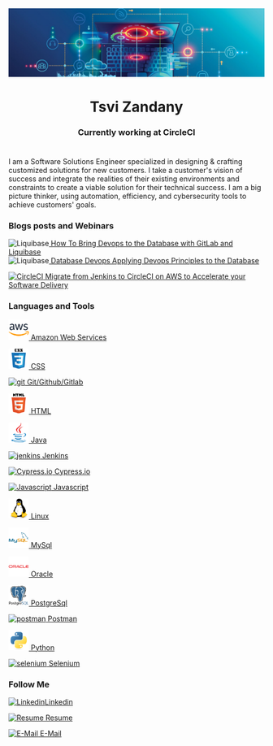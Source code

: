 <img src="https://github.com/szandany/szandany/blob/main/software-solution-banner.jpg">

<h1 align="center">Tsvi Zandany</h1>

<h3 align="center"> Currently working at CircleCI </h3>
    <div class="content">
        <div class="description">
          <h1></h1>
          <p>
            I am a Software Solutions Engineer specialized in designing & crafting customized solutions for new customers. I take a customer's vision of success and integrate the realities of their existing environments and constraints to create a viable solution for their technical success. I am a big picture thinker, using automation, efficiency, and cybersecurity tools to achieve customers' goals.
          </p>
        </div>
  </div>
 
 <h3 align="left">Blogs posts and Webinars</h3>
 <p align="left"> 
     <img src="https://fontawesomeicons.com/lib/svg/liquibase.svg" alt="Liquibase" width="40" height="40"/><a href="https://about.gitlab.com/blog/2022/01/05/how-to-bring-devops-to-the-database-with-gitlab-and-liquibase/" target="_blank" rel="noreferrer"> How To Bring Devops to the Database with GitLab and Liquibase</a> </br>
<img src="https://fontawesomeicons.com/lib/svg/liquibase.svg" alt="Liquibase" width="40" height="40"/><a href="https://www.liquibase.com/videos/database-devops-applying-devops-principles-to-the-database" target="_blank" rel="noreferrer"> Database Devops Applying Devops Principles to the Database</a>
<p></p>
 <p align="left"> 
     <a href="https://webinars.devops.com/migrate-from-jenkins-to-circleci-on-aws-to-accelerate-your-software-delivery" target="_blank" rel="noreferrer"><img src="https://www.iconbolt.com/preview/facebook/coreui-brand/circleci.svg" alt="CircleCI" width="60" height="40"/> Migrate from Jenkins to CircleCI on AWS to Accelerate your Software Delivery</a> <p></p>
<p align="left">
</p>

<h3 align="left">Languages and Tools</h3>
<p align="left"> 
    <a href="https://aws.amazon.com" target="_blank" rel="noreferrer"> <img src="https://raw.githubusercontent.com/devicons/devicon/master/icons/amazonwebservices/amazonwebservices-original-wordmark.svg" alt="aws" width="40" height="40"/> Amazon Web Services</a> <p></p>
    <a href="https://www.w3schools.com/css/" target="_blank" rel="noreferrer"> <img src="https://raw.githubusercontent.com/devicons/devicon/master/icons/css3/css3-original-wordmark.svg" alt="css3" width="40" height="40"/> CSS </a> <p></p>
    <a href="https://git-scm.com/" target="_blank" rel="noreferrer"> <img src="https://www.vectorlogo.zone/logos/git-scm/git-scm-icon.svg" alt="git" width="40" height="40"/> Git/Github/Gitlab</a> <p></p>
    <a href="https://www.w3.org/html/" target="_blank" rel="noreferrer"> <img src="https://raw.githubusercontent.com/devicons/devicon/master/icons/html5/html5-original-wordmark.svg" alt="html5" width="40" height="40"/> HTML</a> <p></p>
    <a href="https://www.java.com" target="_blank" rel="noreferrer"> <img src="https://raw.githubusercontent.com/devicons/devicon/master/icons/java/java-original.svg" alt="java" width="40" height="40"/> Java </a> <p></p>
    <a href="https://www.jenkins.io" target="_blank" rel="noreferrer"> <img src="https://www.vectorlogo.zone/logos/jenkins/jenkins-icon.svg" alt="jenkins" width="40" height="40"/> Jenkins </a> <p></p>
    <a href="https://www.cypress.io/" target="_blank" rel="noreferrer"> <img src="https://github.com/simple-icons/simple-icons/blob/master/icons/cypress.svg" alt="Cypress.io" width="40" height="40"/> Cypress.io </a> <p></p>
    <a href="https://www.javascript.com/" target="_blank" rel="noreferrer"> <img src="https://user-images.githubusercontent.com/4727/38117842-2d270f22-336c-11e8-8413-e5daf9ae41e9.png" alt="Javascript" width="40" height="40"/> Javascript </a> <p></p>
    <a href="https://www.linux.org/" target="_blank" rel="noreferrer"> <img src="https://raw.githubusercontent.com/devicons/devicon/master/icons/linux/linux-original.svg" alt="linux" width="40" height="40"/> Linux </a> <p></p>
    <a href="https://www.mysql.com/" target="_blank" rel="noreferrer"> <img src="https://raw.githubusercontent.com/devicons/devicon/master/icons/mysql/mysql-original-wordmark.svg" alt="mysql" width="40" height="40"/> MySql </a> <p></p>
    <a href="https://www.oracle.com/" target="_blank" rel="noreferrer"> <img src="https://raw.githubusercontent.com/devicons/devicon/master/icons/oracle/oracle-original.svg" alt="oracle" width="40" height="40"/> Oracle </a> <p></p>
    <a href="https://www.postgresql.org" target="_blank" rel="noreferrer"> <img src="https://raw.githubusercontent.com/devicons/devicon/master/icons/postgresql/postgresql-original-wordmark.svg" alt="postgresql" width="40" height="40"/> PostgreSql </a> <p></p>
    <a href="https://postman.com" target="_blank" rel="noreferrer"> <img src="https://www.vectorlogo.zone/logos/getpostman/getpostman-icon.svg" alt="postman" width="40" height="40"/> Postman </a> <p></p>
    <a href="https://www.python.org" target="_blank" rel="noreferrer"> <img src="https://raw.githubusercontent.com/devicons/devicon/master/icons/python/python-original.svg" alt="python" width="40" height="40"/> Python </a> <p></p>
    <a href="https://www.selenium.dev" target="_blank" rel="noreferrer"> <img src="https://raw.githubusercontent.com/detain/svg-logos/780f25886640cef088af994181646db2f6b1a3f8/svg/selenium-logo.svg" alt="selenium" width="40" height="40"/> Selenium </a>
    </p>


<div class="footer">
      <div>
        <h3>Follow Me</h3>
        <p>
          <a href="https://www.linkedin.com/in/tsvi-zandany/" target="_blank" rel="noreferrer"> <img src="https://cdn-icons-png.flaticon.com/512/174/174857.png" alt="Linkedin" width="40" height="40"/>Linkedin</a> <p/> 
          <a href="https://docs.google.com/document/d/1hB-4brvGmpFR8P7aPXzrAx8a1naMw--L/edit?usp=sharing&ouid=108579111789088340518&rtpof=true&sd=true" target="_blank" rel="noreferrer"> <img src="https://as1.ftcdn.net/v2/jpg/03/77/85/04/1000_F_377850455_Gk0rRBzegH6YX9SZK9YbgyYyLwrVb9zi.jpg" alt="Resume" width="40" height="40"/> Resume </a> </p>
          <a href="mailto:thezandan@gmail.com" target="_blank"  rel="noreferrer"> <img src="https://static.vecteezy.com/system/resources/thumbnails/002/205/854/small/email-icon-free-vector.jpg" alt="E-Mail" width="40" height="40"/> E-Mail </a>  
      </div>
</div>
